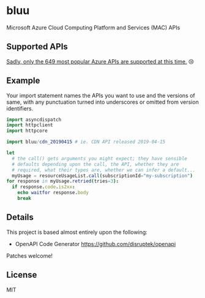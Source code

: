 # bluu
Microsoft Azure Cloud Computing Platform and Services (MAC) APIs

## Supported APIs

[Sadly, only the 649 most popular Azure APIs are supported at this time.](https://github.com/disruptek/bluu/tree/master/src/bluu) :cry:

## Example

Your import statement names the APIs you want to use and the versions of same,
with any punctuation turned into underscores or omitted from version identifiers.

```nim
import asyncdispatch
import httpclient
import httpcore

import bluu/cdn_20190415 # ie. CDN API released 2019-04-15

let
  # the call() gets arguments you might expect; they have sensible
  # defaults depending upon the call, the API, whether they are
  # required, what their types are, whether we can infer a default...
  myUsage = resourceUsageList.call(subscriptionId="my-subscription")
for response in myUsage.retried(tries=3):
  if response.code.is2xx:
    echo waitfor response.body
    break

```

## Details

This project is based almost entirely upon the following:

- OpenAPI Code Generator https://github.com/disruptek/openapi

Patches welcome!

## License

MIT
